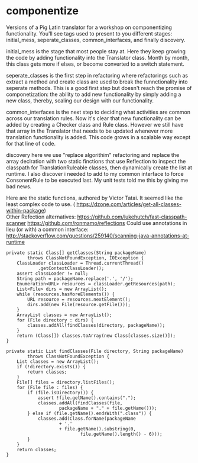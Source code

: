 # componentize
Versions of a Pig Latin translator for a workshop on componentizing functionality.
You'll see tags used to present to you different stages: initial_mess, seperate_classes, common_interfaces, and finally discovery.

initial_mess is the stage that most people stay at.  Here they keep growing the code by adding functionality into the Translator class.  Month by month, this class gets more if elses, or become converted to a switch statement.

seperate_classes is the first step in refactoring where refactorings such as extract a method and create class are used to break the funnctionality into seperate methods.  This is a good first step but doesn't reach the promise of componetization: the ability to add new functionality by simply adding a new class, thereby, scaling our design with our functionality.

common_interfaces is the next step to deciding what activities are common across our translation rules.  Now it's clear that new functionality can be added by creating a Checker class and Rule class.  However we still have that array in the Translator that needs to be updated whenever more translation functionality is added.  This code grows in a scalable way except for that line of code.

discovery here we use "replace algorithim" refactoring and replace the array declration with two static finctions that use Reflection to inspect the classpath for TranslationRuleable classes, then dynamically create the list at runtime.  I also discover i needed to add to my common interface to force ConsonentRule to be executed last.  My unit tests told me this by giving me bad news.

Here are the static functions, authored by Victor Tatai.  It seemed like the least complex code to use. ( https://dzone.com/articles/get-all-classes-within-package)  
Other Refection alternatives:
	https://github.com/lukehutch/fast-classpath-scanner
	https://github.com/ronmamo/reflections
Could use annotations in lieu (or with) a common interface: http://stackoverflow.com/questions/259140/scanning-java-annotations-at-runtime
	 
	private static Class[] getClasses(String packageName)
			throws ClassNotFoundException, IOException {
		ClassLoader classLoader = Thread.currentThread()
				.getContextClassLoader();
		assert classLoader != null;
		String path = packageName.replace('.', '/');
		Enumeration<URL> resources = classLoader.getResources(path);
		List<File> dirs = new ArrayList();
		while (resources.hasMoreElements()) {
			URL resource = resources.nextElement();
			dirs.add(new File(resource.getFile()));
		}
		ArrayList classes = new ArrayList();
		for (File directory : dirs) {
			classes.addAll(findClasses(directory, packageName));
		}
		return (Class[]) classes.toArray(new Class[classes.size()]);
	}

	private static List findClasses(File directory, String packageName)
			throws ClassNotFoundException {
		List classes = new ArrayList();
		if (!directory.exists()) {
			return classes;
		}
		File[] files = directory.listFiles();
		for (File file : files) {
			if (file.isDirectory()) {
				assert !file.getName().contains(".");
				classes.addAll(findClasses(file,
						packageName + "." + file.getName()));
			} else if (file.getName().endsWith(".class")) {
				classes.add(Class.forName(packageName
						+ '.'
						+ file.getName().substring(0,
								file.getName().length() - 6)));
			}
		}
		return classes;
	}
